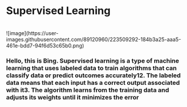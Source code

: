 <div>
<h1>Supervised Learning</h1>
</div>
<br>
![image](https://user-images.githubusercontent.com/89120960/223509292-184b3a25-aaa5-461e-bdd7-94f6d53c65b0.png)
<h3>Hello, this is Bing. Supervised learning is a type of machine learning that uses labeled data to train algorithms that can classify data or predict outcomes accurately12. The labeled data means that each input has a correct output associated with it3. The algorithm learns from the training data and adjusts its weights until it minimizes the error</h2>

